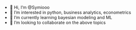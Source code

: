 - 👋 Hi, I’m @Symiooo
- 👀 I’m interested in python, business analytics, econometrics
- 🌱 I’m currently learning bayesian modeling and ML
- 💞️ I’m looking to collaborate on the above topics

<!---
Symiooo/Symiooo is a ✨ special ✨ repository because its `README.md` (this file) appears on your GitHub profile.
You can click the Preview link to take a look at your changes.
--->
